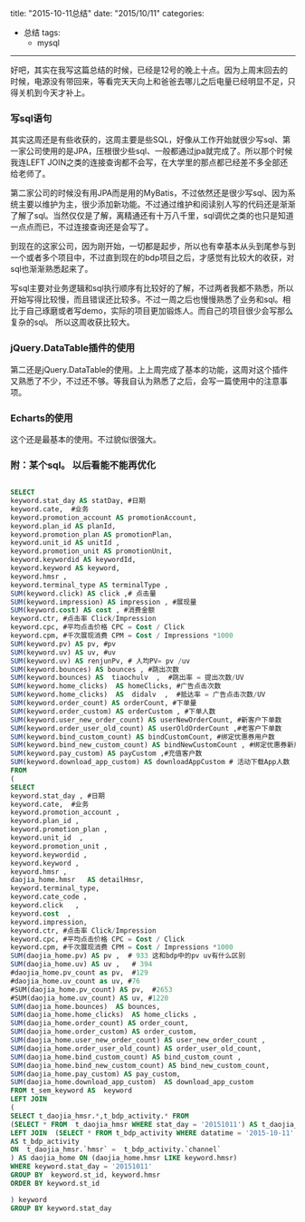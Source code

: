 title:  "2015-10-11总结"
date: "2015/10/11"
categories: 
  - 总结
tags:
    - mysql
---

好吧，其实在我写这篇总结的时候，已经是12号的晚上十点。因为上周末回去的时候，电源没有带回来，等看完天天向上和爸爸去哪儿之后电量已经明显不足，只得关机到今天才补上。

### 写sql语句

其实这周还是有些收获的，这周主要是些SQL，好像从工作开始就很少写sql、第一家公司使用的是JPA，压根很少些sql、一般都通过jpa就完成了。所以那个时候我连LEFT JOIN之类的连接查询都不会写，在大学里的那点都已经差不多全部还给老师了。

第二家公司的时候没有用JPA而是用的MyBatis，不过依然还是很少写sql、因为系统主要以维护为主，很少添加新功能。不过通过维护和阅读别人写的代码还是渐渐了解了sql。当然仅仅是了解，离精通还有十万八千里，sql调优之类的也只是知道一点点而已，不过连接查询还是会写了。

到现在的这家公司，因为刚开始，一切都是起步，所以也有幸基本从头到尾参与到一个或者多个项目中，不过直到现在的bdp项目之后，才感觉有比较大的收获，对sql也渐渐熟悉起来了。

写sql主要对业务逻辑和sql执行顺序有比较好的了解，不过两者我都不熟悉，所以开始写得比较慢，而且错误还比较多。不过一周之后也慢慢熟悉了业务和sql。相比于自己琢磨或者写demo，实际的项目更加锻炼人。而自己的项目很少会写那么复杂的sql。 所以这周收获比较大。


### jQuery.DataTable插件的使用

第二还是jQuery.DataTable的使用。上上周完成了基本的功能，这周对这个插件又熟悉了不少，不过还不够。等我自认为熟悉了之后，会写一篇使用中的注意事项。

### Echarts的使用

这个还是最基本的使用。不过貌似很强大。



### 附：某个sql。 以后看能不能再优化

```sql

SELECT  
keyword.stat_day AS statDay, #日期
keyword.cate,  #业务
keyword.promotion_account AS promotionAccount,
keyword.plan_id AS planId,
keyword.promotion_plan AS promotionPlan,
keyword.unit_id AS unitId ,
keyword.promotion_unit AS promotionUnit,
keyword.keywordid AS keywordId,
keyword.keyword AS keyword,
keyword.hmsr ,
keyword.terminal_type AS terminalType ,
SUM(keyword.click) AS click ,# 点击量
SUM(keyword.impression) AS impression , #展现量
SUM(keyword.cost) AS cost , #消费金额
keyword.ctr, #点击率 Click/Impression
keyword.cpc, #平均点击价格 CPC = Cost / Click  
keyword.cpm, #千次展现消费 CPM = Cost / Impressions *1000
SUM(keyword.pv) AS pv, #pv
SUM(keyword.uv) AS uv, #uv
SUM(keyword.uv) AS renjunPv, # 人均PV= pv /uv
SUM(keyword.bounces) AS bounces , #跳出次数
SUM(keyword.bounces) AS  tiaochulv  ,  #跳出率 = 提出次数/UV
SUM(keyword.home_clicks)  AS homeClicks, #广告点击次数
SUM(keyword.home_clicks)  AS  didalv  ,  #抵达率 = 广告点击次数/UV
SUM(keyword.order_count) AS orderCount, #下单量
SUM(keyword.order_custom) AS orderCustom , #下单人数
SUM(keyword.user_new_order_count) AS userNewOrderCount, #新客户下单数
SUM(keyword.order_user_old_count) AS userOldOrderCount ,#老客户下单数
SUM(keyword.bind_custom_count) AS bindCustomCount, #绑定优惠券用户数
SUM(keyword.bind_new_custom_count) AS bindNewCustomCount , #绑定优惠券新用户数
SUM(keyword.pay_custom) AS payCustom ,#充值客户数
SUM(keyword.download_app_custom) AS downloadAppCustom # 活动下载App人数
FROM
(
SELECT
keyword.stat_day , #日期
keyword.cate,  #业务
keyword.promotion_account ,
keyword.plan_id ,
keyword.promotion_plan ,
keyword.unit_id  ,
keyword.promotion_unit ,
keyword.keywordid ,
keyword.keyword ,
keyword.hmsr ,
daojia_home.hmsr   AS detailHmsr,
keyword.terminal_type,
keyword.cate_code ,
keyword.click   ,
keyword.cost  ,
keyword.impression,
keyword.ctr, #点击率 Click/Impression
keyword.cpc, #平均点击价格 CPC = Cost / Click  
keyword.cpm, #千次展现消费 CPM = Cost / Impressions *1000
SUM(daojia_home.pv) AS pv ,  # 933 这和bdp中的pv uv有什么区别
SUM(daojia_home.uv) AS uv ,   # 394
#daojia_home.pv_count as pv,  #129
#daojia_home.uv_count as uv, #76
#SUM(daojia_home.pv_count) AS pv,  #2653
#SUM(daojia_home.uv_count) AS uv, #1220
SUM(daojia_home.bounces)  AS bounces,
SUM(daojia_home.home_clicks)  AS home_clicks ,
SUM(daojia_home.order_count) AS order_count,
SUM(daojia_home.order_custom) AS order_custom,
SUM(daojia_home.user_new_order_count) AS user_new_order_count ,
SUM(daojia_home.order_user_old_count) AS order_user_old_count,
SUM(daojia_home.bind_custom_count) AS bind_custom_count ,
SUM(daojia_home.bind_new_custom_count) AS bind_new_custom_count,
SUM(daojia_home.pay_custom) AS pay_custom,
SUM(daojia_home.download_app_custom)  AS download_app_custom
FROM t_sem_keyword AS  keyword
LEFT JOIN
(
SELECT t_daojia_hmsr.*,t_bdp_activity.* FROM 
(SELECT * FROM  t_daojia_hmsr WHERE stat_day = '20151011') AS t_daojia_hmsr
LEFT JOIN  (SELECT * FROM t_bdp_activity WHERE datatime = '2015-10-11'  GROUP BY channel) 
AS t_bdp_activity  
ON  t_daojia_hmsr.`hmsr` =  t_bdp_activity.`channel`
) AS daojia_home ON (daojia_home.hmsr LIKE keyword.hmsr)
WHERE keyword.stat_day = '20151011'
GROUP BY  keyword.st_id, keyword.hmsr
ORDER BY keyword.st_id

) keyword
GROUP BY keyword.stat_day 

```